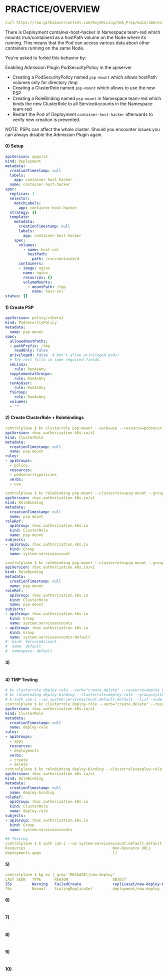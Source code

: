 # PRACTICE/OVERVIEW
```yaml
curl https://raw.githubusercontent.com/KojoRising/CKA_Prep/main/abbreviated_alias.sh > alias.sh && source alias.sh
```

There is Deployment container-host-hacker in Namespace team-red which mounts /run/containerd as a hostPath volume on the Node where its running. This means that the Pod can access various data about other containers running on the same Node.

You're asked to forbid this behavior by:

Enabling Admission Plugin PodSecurityPolicy in the apiserver
- Creating a PodSecurityPolicy named `psp-mount` which allows hostPath volumes only for directory /tmp
- Creating a ClusterRole named `psp-mount` which allows to use the new PSP
- Creating a RoleBinding named `psp-mount` in Namespace team-red which binds the new ClusterRole to all ServiceAccounts in the Namespace team-red
- Restart the Pod of Deployment `container-host-hacker` afterwards to verify new creation is prevented.

NOTE: PSPs can affect the whole cluster. Should you encounter issues you can always disable the Admission Plugin again.

     

#### 0) Setup
```yaml
apiVersion: apps/v1
kind: Deployment
metadata:
  creationTimestamp: null
  labels:
    app: container-host-hacker
  name: container-host-hacker
spec:
  replicas: 1
  selector:
    matchLabels:
      app: container-host-hacker
  strategy: {}
  template:
    metadata:
      creationTimestamp: null
      labels:
        app: container-host-hacker
    spec:
      volumes:
        - name: host-vol
          hostPath:
            path: /run/containerd
      containers:
      - image: nginx
        name: nginx
        resources: {}
        volumeMounts:
          - mountPath: /tmp
            name: host-vol
status: {}
```

#### 1) Create PSP
```yaml
apiVersion: policy/v1beta1
kind: PodSecurityPolicy
metadata:
  name: psp-mount
spec:
  allowedHostPaths:
  - pathPrefix: /tmp
    readOnly: false
  privileged: false  # Don't allow privileged pods!
  # The rest fills in some required fields.
  seLinux:
    rule: RunAsAny
  supplementalGroups:
    rule: RunAsAny
  runAsUser:
    rule: RunAsAny
  fsGroup:
    rule: RunAsAny
  volumes:
  - '*'
```

#### 2) Create ClusterRole + Rolebindings
```yaml
controlplane $ kc clusterrole psp-mount --verb=use --resource=podsecuritypolicy $d
apiVersion: rbac.authorization.k8s.io/v1
kind: ClusterRole
metadata:
  creationTimestamp: null
  name: psp-mount
rules:
- apiGroups:
  - policy
  resources:
  - podsecuritypolicies
  verbs:
  - use
  
controlplane $ kc rolebinding psp-mount --clusterrole=psp-mount --group=system:serviceaccount $d
apiVersion: rbac.authorization.k8s.io/v1
kind: RoleBinding
metadata:
  creationTimestamp: null
  name: psp-mount
roleRef:
  apiGroup: rbac.authorization.k8s.io
  kind: ClusterRole
  name: psp-mount
subjects:
- apiGroup: rbac.authorization.k8s.io
  kind: Group
  name: system:serviceaccount

controlplane $ kc rolebinding psp-mount --clusterrole=psp-mount --group=system:serviceaccounts --serviceaccount=default:default --group=system:serviceaccounts:default $d
apiVersion: rbac.authorization.k8s.io/v1
kind: RoleBinding
metadata:
  creationTimestamp: null
  name: psp-mount
roleRef:
  apiGroup: rbac.authorization.k8s.io
  kind: ClusterRole
  name: psp-mount
subjects:
- apiGroup: rbac.authorization.k8s.io
  kind: Group
  name: system:serviceaccounts
- apiGroup: rbac.authorization.k8s.io
  kind: Group
  name: system:serviceaccounts:default
#- kind: ServiceAccount
#  name: default
#  namespace: default
```

#### 3) 
```yaml

```

#### 4) TMP Testing
```yaml
# kc clusterrole deploy-role --verb="create,delete" --resource=deploy $d
# kc rolebinding deploy-binding --clusterrole=deploy-role --group=system:serviceaccounts $d
# k auth can-i --as system:serviceaccount:default:default --list -n=default | grep "Name\|deployment"
controlplane $ kc clusterrole deploy-role --verb="create,delete" --resource=deploy $d
apiVersion: rbac.authorization.k8s.io/v1
kind: ClusterRole
metadata:
  creationTimestamp: null
  name: deploy-role
rules:
- apiGroups:
  - apps
  resources:
  - deployments
  verbs:
  - create
  - delete
controlplane $ kc rolebinding deploy-binding --clusterrole=deploy-role --group=system:serviceaccounts $d
apiVersion: rbac.authorization.k8s.io/v1
kind: RoleBinding
metadata:
  creationTimestamp: null
  name: deploy-binding
roleRef:
  apiGroup: rbac.authorization.k8s.io
  kind: ClusterRole
  name: deploy-role
subjects:
- apiGroup: rbac.authorization.k8s.io
  kind: Group
  name: system:serviceaccounts
  
## Testing
controlplane $ k auth can-i --as system:serviceaccount:default:default --list -n=default | grep "Name\|deployment"
Resources                                       Non-Resource URLs                     Resource Names   Verbs
deployments.apps                                []                                    []               [create delete]
```

#### 5)
```yaml
controlplane $ kg ev | grep "MESSAGE\|new-deploy"
LAST SEEN   TYPE      REASON                    OBJECT                                      MESSAGE
35s         Warning   FailedCreate              replicaset/new-deploy-64d7658d74            Error creating: pods "new-deploy-64d7658d74-" is forbidden: PodSecurityPolicy: unable to admit pod: [spec.volumes[0].hostPath.pathPrefix: Invalid value: "/run/containerd": is not allowed to be used]
76s         Normal    ScalingReplicaSet         deployment/new-deploy                       Scaled up replica set new-deploy-64d7658d74 to 1
```

#### 6)
```yaml

```

#### 7)
```yaml

```

#### 8)
```yaml

```

#### 9)
```yaml

```

#### 10)
```yaml

```

